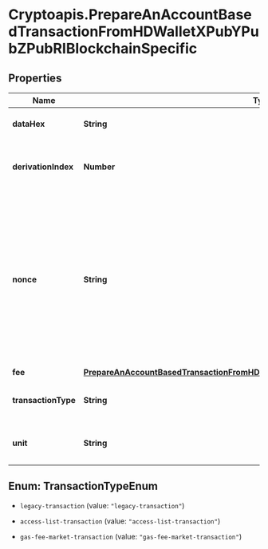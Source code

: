 # Cryptoapis.PrepareAnAccountBasedTransactionFromHDWalletXPubYPubZPubRIBlockchainSpecific

## Properties

Name | Type | Description | Notes
------------ | ------------- | ------------- | -------------
**dataHex** | **String** | Representation of the data in hex value | 
**derivationIndex** | **Number** | Representation of the derivation index of the xpub address | 
**nonce** | **String** | Represents the sequential running number for an address, starting from 0 for the first transaction. E.g., if the nonce of a transaction is 10, it would be the 11th transaction sent from the sender&#39;s address. | 
**fee** | [**PrepareAnAccountBasedTransactionFromHDWalletXPubYPubZPubRIBlockchainSpecificFee**](PrepareAnAccountBasedTransactionFromHDWalletXPubYPubZPubRIBlockchainSpecificFee.md) |  | 
**transactionType** | **String** | Representation of the transaction type | 
**unit** | **String** | Represents the unit of the amount to be sent. | 



## Enum: TransactionTypeEnum


* `legacy-transaction` (value: `"legacy-transaction"`)

* `access-list-transaction` (value: `"access-list-transaction"`)

* `gas-fee-market-transaction` (value: `"gas-fee-market-transaction"`)




